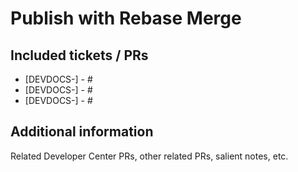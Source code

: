# Publish with Rebase Merge

## Included tickets / PRs
* [DEVDOCS-] - #
* [DEVDOCS-] - #
* [DEVDOCS-] - #

## Additional information
Related Developer Center PRs, other related PRs, salient notes, etc.
